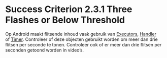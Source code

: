 # Success Criterion 2.3.1 Three Flashes or Below Threshold

Op Android maakt flitsende inhoud vaak gebruik van [Executors](https://developer.android.com/reference/java/util/concurrent/Executors), [Handler](https://developer.android.com/reference/android/os/Handler) of [Timer](https://developer.android.com/reference/java/util/Timer). Controleer of deze objecten gebruikt worden om meer dan drie flitsen per seconde te tonen. Controleer ook of er meer dan drie flitsen per seconden getoond worden in video’s.
